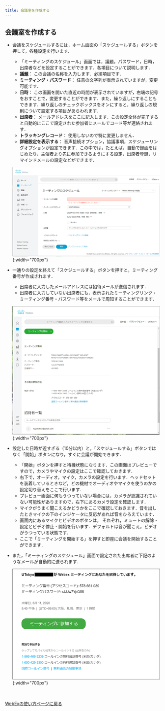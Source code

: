 ```yaml
---
title: 会議室を作成する
---
```


## 会議室を作成する
* 会議をスケジュールするには，ホーム画面の「スケジュールする」ボタンを押して，各種設定を行います．
	* 「ミーティングのスケジュール」画面では，議題，パスワード，日時，出席者などを設定することができます．各項目について説明します．
	* **議題**： この会議の名称を入力します．必須項目です．
	* **ミーティング・パスワード**： 任意の文字列が表示されていますが，変更可能です．
	* **日時**： この画面を開いた直近の時間が表示されていますが，右端の記号をおすことで，変更することができます．また，繰り返しにすることもできます．繰り返しのチェックボックスをオンにすると，繰り返しの規則について設定する項目があらわれます．
	* **出席者**： メールアドレスをここに記入します．この設定全体が完了すると自動的にここで設定された参加者にメールでコード等が連絡されます．
	* **トラッキングレコード**： 使用しないので特に変更しません．
	* **詳細設定を表示する**： 音声接続オプション，協議事項，スケジューリングオプションが設定できます．この中では，たとえば，自動で録画をはじめたり，主催者より先に参加できるようにする設定，出席者登録，リマインドメールの設定などができます．

	![会議設定の画面](img/webex_meeting_setting.PNG){:width="700px"}

* 一通りの設定を終えて「スケジュールする」ボタンを押すと，ミーティング番号が作成されます．
	* 出席者に入力したメールアドレスには招待メールが送信されます．
	* 出席者に入力していない出席者にも，表示されたミーティングリンク・ミーティング番号・パスワード等をメールで周知することができます．

	![会議設定結果の画面](img/webex_meeting_description.PNG){:width="700px"}

* 設定した日時が近すぎる（10分以内）と，「スケジュールする」ボタンではなく「開始」ボタンになり，すぐに会議が開始できます．
	* 「開始」ボタンを押すと待機状態になります．この画面はプレビューですので，カメラやマイクの設定はここで確認しておきます．
	* 右下で，オーディオ，マイク，カメラの設定を行います．ヘッドセットを装着しているときなど，どの機材でオーディオやマイクを使うのかの設定切り替えをここで行います．
	 * プレビュー画面に何もうつっていない場合には，カメラが認識されていない可能性がありますので，右下にあるカメラ設定を確認します．
	 * マイクがうまく聞こえるかどうかをここで確認しておきます．音を出したときマイクの下のインジケータに反応があれば音をひろえています．
	* 画面内にあるマイクとビデオのボタンは， それぞれ，ミュートの解除・設定とビデオ停止・開始を行います．デフォルトは音が聞こえ，ビデオがうつっている状態です．
	* ここで「ミーティングを開始する」を押すと即座に会議を開始することができます．

* また，「ミーティングのスケジュール」画面で設定された出席者に下記のようなメールが自動的に送られます．

	![会議招待メール](img/webex_invitation.PNG){:width="700px"}


<br>
<br>
<a href="index" target="_blank">WebExの使い方ページに戻る</a>
